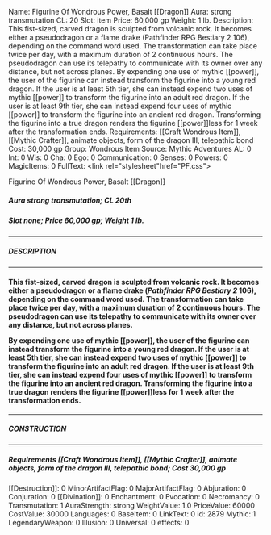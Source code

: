 Name: Figurine Of Wondrous Power, Basalt [[Dragon]]
Aura: strong transmutation
CL: 20
Slot: item
Price: 60,000 gp
Weight: 1 lb.
Description: This fist-sized, carved dragon is sculpted from volcanic rock. It becomes either a pseudodragon or a flame drake (Pathfinder RPG Bestiary 2 106), depending on the command word used. The transformation can take place twice per day, with a maximum duration of 2 continuous hours. The pseudodragon can use its telepathy to communicate with its owner over any distance, but not across planes. By expending one use of mythic [[power]], the user of the figurine can instead transform the figurine into a young red dragon. If the user is at least 5th tier, she can instead expend two uses of mythic [[power]] to transform the figurine into an adult red dragon. If the user is at least 9th tier, she can instead expend four uses of mythic [[power]] to transform the figurine into an ancient red dragon. Transforming the figurine into a true dragon renders the figurine [[power]]less for 1 week after the transformation ends.
Requirements: [[Craft Wondrous Item]], [[Mythic Crafter]], animate objects, form of the dragon III, telepathic bond
Cost: 30,000 gp
Group: Wondrous Item
Source: Mythic Adventures
AL: 0
Int: 0
Wis: 0
Cha: 0
Ego: 0
Communication: 0
Senses: 0
Powers: 0
MagicItems: 0
FullText: <link rel="stylesheet"href="PF.css"><div class="heading"><p class="alignleft">Figurine Of Wondrous Power, Basalt [[Dragon]]</p><div style="clear: both;"></div></div><div><h5><b>Aura </b>strong transmutation; <b>CL </b>20th</h5><h5><b>Slot </b>none; <b>Price </b>60,000 gp; <b>Weight </b>1 lb.</h5></div><hr/><div><h5><b>DESCRIPTION</b></h5></div><hr/><div><h4><p>This fist-sized, carved dragon is sculpted from volcanic rock. It becomes either a pseudodragon or a flame drake (<i>Pathfinder RPG Bestiary 2</i> 106), depending on the command word used. The transformation can take place twice per day, with a maximum duration of 2 continuous hours. The pseudodragon can use its telepathy to communicate with its owner over any distance, but not across planes. </p><p>By expending one use of mythic [[power]], the user of the figurine can instead transform the figurine into a young red dragon. If the user is at least 5th tier, she can instead expend two uses of mythic [[power]] to transform the figurine into an adult red dragon. If the user is at least 9th tier, she can instead expend four uses of mythic [[power]] to transform the figurine into an ancient red dragon. Transforming the figurine into a true dragon renders the figurine [[power]]less for 1 week after the transformation ends.</p></h4></div><hr/><div><h5><b>CONSTRUCTION</b></h5></div><hr/><div><h5><b>Requirements </b>[[Craft Wondrous Item]], [[Mythic Crafter]], <i>animate objects</i>, <i>form of the dragon III</i>, <i>telepathic bond</i>; <b>Cost </b>30,000 gp</h5></div>
[[Destruction]]: 0
MinorArtifactFlag: 0
MajorArtifactFlag: 0
Abjuration: 0
Conjuration: 0
[[Divination]]: 0
Enchantment: 0
Evocation: 0
Necromancy: 0
Transmutation: 1
AuraStrength: strong
WeightValue: 1.0
PriceValue: 60000
CostValue: 30000
Languages: 0
BaseItem: 0
LinkText: 0
id: 2879
Mythic: 1
LegendaryWeapon: 0
Illusion: 0
Universal: 0
effects: 0
